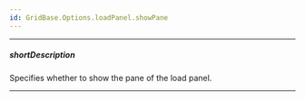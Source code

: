 ```yaml
---
id: GridBase.Options.loadPanel.showPane
---
```

---
##### shortDescription
Specifies whether to show the pane of the load panel.

---
